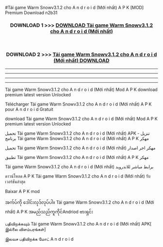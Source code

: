 #Tải game Warm Snowv3.1.2 cho A n d r o i d (Mới nhất) A P K [MOD] Premium Download n2b31



<div align="center">

<h3>DOWNLOAD 1 >>> <a href="https://teeasianyam.web.app?sq=Tải game Warm Snowv3.1.2 cho A n d r o i d (Mới nhất)">DOWNLOAD Tải game Warm Snowv3.1.2 cho A n d r o i d (Mới nhất) </a></h3><br>

<h3>DOWNLOAD 2 >>> <a href="https://teeasianyam.web.app?sq=Tải game Warm Snowv3.1.2 cho A n d r o i d (Mới nhất) ">Tải game Warm Snowv3.1.2 cho A n d r o i d (Mới nhất)  DOWNLOAD </a></h3>

</div>


----------------------------------------------------------

----------------------------------------------------------

----------------------------------------------------------

----------------------------------------------------------


Tải game Warm Snowv3.1.2 cho A n d r o i d (Mới nhất)  Mod A P K download premium latest version Unlocked

Télécharger Tải game Warm Snowv3.1.2 cho A n d r o i d (Mới nhất)  A P K pour A n d r o i d Gratuit

download Tải game Warm Snowv3.1.2 cho A n d r o i d (Mới nhất)  Mod A P K premium latest version Unlocked

تحميل Tải game Warm Snowv3.1.2 cho A n d r o i d (Mới nhất)  APK - تنزيل برنامج Tải game Warm Snowv3.1.2 cho A n d r o i d (Mới nhất)  A P K مهكر

تحميل Tải game Warm Snowv3.1.2 cho A n d r o i d (Mới nhất)  مهكر اخر اصدار

تطبيق Tải game Warm Snowv3.1.2 cho A n d r o i d (Mới nhất)  A P K مهكر

Tải game Warm Snowv3.1.2 cho A n d r o i d (Mới nhất)  برابط مباشر للاندرويد

ดาวน์โหลด A P K Tải game Warm Snowv3.1.2 cho A n d r o i d (Mới nhất)  รับเวอร์ชันล่าสุด

Baixar A P K mod

အက်ပ်ကို ဒေါင်းလုဒ်လုပ်ပါ။ Tải game Warm Snowv3.1.2 cho A n d r o i d (Mới nhất)  A P K အမည်သည်ကူကိုင်Andriod ဗားရှင်း

பதிவிறக்கவும் Tải game Warm Snowv3.1.2 cho A n d r o i d (Mới nhất)  APK[ இல்லை விளம்பரங்கள்] 
 
இலவச பதிவிறக்க மோட் A n d r o i d



